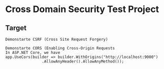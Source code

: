 # Cross Domain Security Test Project


## Target
    Demonstarte CSRF (Cross Site Request Forgery)

    Demonstarte CORS (Enabling Cross-Origin Requests
    In ASP.NET Core, we have 
    app.UseCors(builder => builder.WithOrigins("http://localhost:9000")
                    .AllowAnyHeader().AllowAnyMethod());
